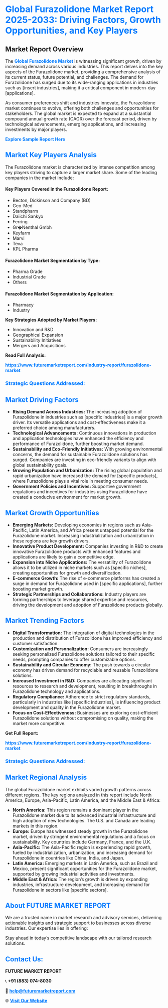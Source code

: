 <h1 style="color: #007BFF;">Global Furazolidone Market Report 2025-2033: Driving Factors, Growth Opportunities, and Key Players</h1>

<section id="overview">
<h2>Market Report Overview</h2>
<p>The <a href="https://www.futuremarketreport.com/industry-report/furazolidone-market" style="color: #007BFF; text-decoration: none;"><strong>Global Furazolidone Market</strong></a> is witnessing significant growth, driven by increasing demand across various industries. This report delves into the key aspects of the Furazolidone market, providing a comprehensive analysis of its current status, future potential, and challenges. The demand for Furazolidone has surged due to its wide-ranging applications in industries such as [insert industries], making it a critical component in modern-day [applications].</p>
<p>As consumer preferences shift and industries innovate, the Furazolidone market continues to evolve, offering both challenges and opportunities for stakeholders. The global market is expected to expand at a substantial compound annual growth rate (CAGR) over the forecast period, driven by technological advancements, emerging applications, and increasing investments by major players.</p>
</section>

<section id="overview">
<p><a href="https://www.futuremarketreport.com/request-sample/reportId=77795" style="color: #007BFF; text-decoration: none;"><strong>Explore Sample Report Here</strong></a></p>
</section>

<section id="key-players">
<h2 style="color: #007BFF;">Market Key Players Analysis</h2>
<p>The Furazolidone market is characterized by intense competition among key players striving to capture a larger market share. Some of the leading companies in the market include:</p>
<h4>Key Players Covered in the Furazolidone Report:</h4>
<ul><li>Becton, Dickinson and Company (BD)</li><li>Geo-Med</li><li>Standpharm</li><li>Daiichi Sankyo</li><li>Ferring</li><li>Gr�Nenthal Gmbh</li><li>Keyfarm</li><li>Marvi</li><li>Teva</li><li>KPL Pharma</li></ul>
<h4>Furazolidone Market Segmentation by Type:</h4>
<ul><li>Pharma Grade</li><li>Industrial Grade</li><li>Others</li></ul>

<h4>Furazolidone Market Segmentation by Application:</h4>
<ul><li>Pharmacy</li><li>Industry</li></ul>
<p><strong>Key Strategies Adopted by Market Players:</strong></p>
<ul>
<li>Innovation and R&D</li>
<li>Geographical Expansion</li>
<li>Sustainability Initiatives</li>
<li>Mergers and Acquisitions</li>
</ul>
</section>

<section>
<p><strong>Read Full Analysis: </strong></p><a href="https://www.futuremarketreport.com/industry-report/furazolidone-market" style="color: #007BFF; text-decoration: none;"><strong>https://www.futuremarketreport.com/industry-report/furazolidone-market</strong></a>
<h3 style="color: #007BFF;">Strategic Questions Addressed:</h3>
</section>

<section id="driving-factors">
<h2 style="color: #007BFF;">Market Driving Factors</h2>
<ul>
<li><strong>Rising Demand Across Industries:</strong> The increasing adoption of Furazolidone in industries such as [specific industries] is a major growth driver. Its versatile applications and cost-effectiveness make it a preferred choice among manufacturers.</li>
<li><strong>Technological Advancements:</strong> Continuous innovations in production and application technologies have enhanced the efficiency and performance of Furazolidone, further boosting market demand.</li>
<li><strong>Sustainability and Eco-Friendly Initiatives:</strong> With growing environmental concerns, the demand for sustainable Furazolidone solutions has surged. Companies are investing in eco-friendly variants to align with global sustainability goals.</li>
<li><strong>Growing Population and Urbanization:</strong> The rising global population and rapid urbanization have increased the demand for [specific products], where Furazolidone plays a vital role in meeting consumer needs.</li>
<li><strong>Government Policies and Incentives:</strong> Supportive government regulations and incentives for industries using Furazolidone have created a conducive environment for market growth.</li>
</ul>
</section>

<section id="growth-opportunities">
<h2 style="color: #007BFF;">Market Growth Opportunities</h2>
<ul>
<li><strong>Emerging Markets:</strong> Developing economies in regions such as Asia-Pacific, Latin America, and Africa present untapped potential for the Furazolidone market. Increasing industrialization and urbanization in these regions are key growth drivers.</li>
<li><strong>Innovative Product Development:</strong> Companies investing in R&D to create innovative Furazolidone products with enhanced features and applications are likely to gain a competitive edge.</li>
<li><strong>Expansion into Niche Applications:</strong> The versatility of Furazolidone allows it to be utilized in niche markets such as [specific niches], creating opportunities for growth and diversification.</li>
<li><strong>E-commerce Growth:</strong> The rise of e-commerce platforms has created a surge in demand for Furazolidone used in [specific applications], further boosting market growth.</li>
<li><strong>Strategic Partnerships and Collaborations:</strong> Industry players are forming partnerships to leverage shared expertise and resources, driving the development and adoption of Furazolidone products globally.</li>
</ul>
</section>

<section id="trending-factors">
<h2 style="color: #007BFF;">Market Trending Factors</h2>
<ul>
<li><strong>Digital Transformation:</strong> The integration of digital technologies in the production and distribution of Furazolidone has improved efficiency and customer satisfaction.</li>
<li><strong>Customization and Personalization:</strong> Consumers are increasingly seeking personalized Furazolidone solutions tailored to their specific needs, prompting companies to offer customizable options.</li>
<li><strong>Sustainability and Circular Economy:</strong> The push towards a circular economy has driven demand for recyclable and reusable Furazolidone solutions.</li>
<li><strong>Increased Investment in R&D:</strong> Companies are allocating significant resources to research and development, resulting in breakthroughs in Furazolidone technology and applications.</li>
<li><strong>Regulatory Compliance:</strong> Adherence to strict regulatory standards, particularly in industries like [specific industries], is influencing product development and quality in the Furazolidone market.</li>
<li><strong>Focus on Cost-Effectiveness:</strong> Businesses are exploring cost-efficient Furazolidone solutions without compromising on quality, making the market more competitive.</li>
</ul>
</section>

<section>
<p><strong>Get Full Report: </strong></p><a href="https://www.futuremarketreport.com/industry-report/furazolidone-market" style="color: #007BFF; text-decoration: none;"><strong>https://www.futuremarketreport.com/industry-report/furazolidone-market</strong></a>
<h3 style="color: #007BFF;">Strategic Questions Addressed:</h3>
</section>


<section id="regional-analysis">
<h2 style="color: #007BFF;">Market Regional Analysis</h2>
<p>The global Furazolidone market exhibits varied growth patterns across different regions. The key regions analyzed in this report include North America, Europe, Asia-Pacific, Latin America, and the Middle East & Africa:</p>
<ul>
<li><strong>North America:</strong> This region remains a dominant player in the Furazolidone market due to its advanced industrial infrastructure and high adoption of new technologies. The U.S. and Canada are leading markets in this region.</li>
<li><strong>Europe:</strong> Europe has witnessed steady growth in the Furazolidone market, driven by stringent environmental regulations and a focus on sustainability. Key countries include Germany, France, and the U.K.</li>
<li><strong>Asia-Pacific:</strong> The Asia-Pacific region is experiencing rapid growth, fueled by industrialization, urbanization, and increasing demand for Furazolidone in countries like China, India, and Japan.</li>
<li><strong>Latin America:</strong> Emerging markets in Latin America, such as Brazil and Mexico, present significant opportunities for the Furazolidone market, supported by growing industrial activities and investments.</li>
<li><strong>Middle East & Africa:</strong> The region’s growth is driven by expanding industries, infrastructure development, and increasing demand for Furazolidone in sectors like [specific sectors].</li>
</ul>
</section>

<footer>
<h2 style="color: #007BFF;">About FUTURE MARKET REPORT</h2>
<p>We are a trusted name in market research and advisory services, delivering actionable insights and strategic support to businesses across diverse industries. Our expertise lies in offering:</p>

<p>Stay ahead in today’s competitive landscape with our tailored research solutions.</p>

<h2 style="color: #007BFF;">Contact Us:</h2>
<p><strong>FUTURE MARKET REPORT</strong></p>
<p>📞 <strong>+91 (883) 074-8030</strong></p>
<p>📧 <strong><a href="mailto:help@futuremarketreport.com" style="color: #007BFF;">help@futuremarketreport.com</a></strong></p>
<p>🌐 <strong><a href="https://www.futuremarketreport.com/" style="color: #007BFF;">Visit Our Website</a></strong></p>
</footer>